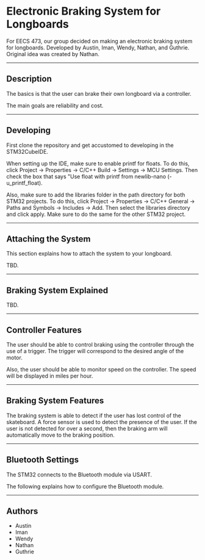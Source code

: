 # Electronic Braking System for Longboards

For EECS 473, our group decided on making an electronic braking system for longboards. Developed by Austin, Iman, Wendy, Nathan, and Guthrie. Original idea was created by Nathan.

---

## Description

The basics is that the user can brake their own longboard via a controller.

The main goals are reliability and cost.

---

## Developing

First clone the repository and get accustomed to developing in the STM32CubeIDE.

When setting up the IDE, make sure to enable printf for floats.
To do this, click Project -> Properties -> C/C++ Build -> Settings -> MCU Settings.
Then check the box that says "Use float with printf from newlib-nano (-u_printf_float).

Also, make sure to add the libraries folder in the path directory for both STM32 projects.
To do this, click Project -> Properties -> C/C++ General -> Paths and Symbols -> Includes -> Add.
Then select the libraries directory and click apply. Make sure to do the same for the other STM32 project.

---

## Attaching the System

This section explains how to attach the system to your longboard.

TBD.

---

## Braking System Explained

TBD. 

---

## Controller Features

The user should be able to control braking using the controller through the use of a trigger.
The trigger will correspond to the desired angle of the motor.

Also, the user should be able to monitor speed on the controller.
The speed will be displayed in miles per hour.

---

## Braking System Features

The braking system is able to detect if the user has lost control of the skateboard.
A force sensor is used to detect the presence of the user.
If the user is not detected for over a second, then
the braking arm will automatically move to the braking position.

---

## Bluetooth Settings

The STM32 connects to the Bluetooth module via USART.

The following explains how to configure the Bluetooth module.

---

## Authors

- Austin
- Iman
- Wendy
- Nathan
- Guthrie